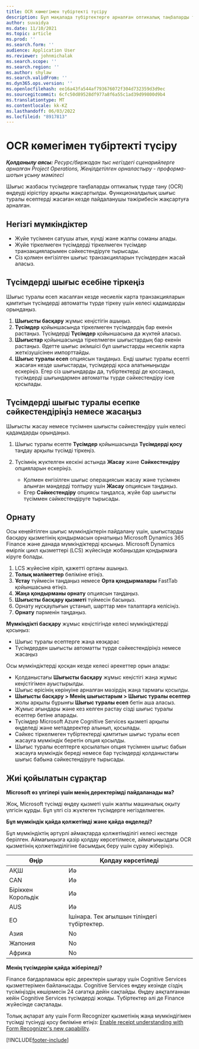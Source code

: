 ```yaml
---
title: OCR көмегімен түбіртекті түсіру
description: Бұл мақалада түбіртектерге арналған оптикалық таңбаларды тану (OCR) өңдеуі туралы ақпарат берілген.
author: suvaidya
ms.date: 11/10/2021
ms.topic: article
ms.prod: ''
ms.search.form: ''
audience: Application User
ms.reviewer: johnmichalak
ms.search.scope: ''
ms.search.region: ''
ms.author: shylaw
ms.search.validFrom: ''
ms.dyn365.ops.version: ''
ms.openlocfilehash: ee16a43fa544af793676072f304d732359d3d9ec
ms.sourcegitcommit: 6cfc50d89528df977a8f6a55c1ad39d99800d9b4
ms.translationtype: MT
ms.contentlocale: kk-KZ
ms.lasthandoff: 06/03/2022
ms.locfileid: "8917813"
---
```

# <a name="capture-a-receipt-using-ocr"></a>OCR көмегімен түбіртекті түсіру

_**Қолданылу аясы:** Ресурс/биржадан тыс негіздегі сценарийлерге арналған Project Operations, Жеңілдетілген орналастыру - проформа-шотын ұсыну мәмілесі_

Шығыс жазбасы түсімдерге таңбаларды оптикалық түрде тану (OCR) өңдеуді кірістіру арқылы жақсартылды. Функционалдылық шығыс туралы есептерді жасаған кезде пайдаланушы тәжірибесін жақсартуға арналған.

## <a name="key-features"></a>Негізгі мүмкіндіктер

- Жүйе түсімнен сатушы атын, күнді және жалпы соманы алады.
- Жүйе тіркелмеген түсімдерді тіркелмеген түсімдер транзакцияларымен сәйкестендіруге тырысады.
- Сіз қолмен енгізілген шығыс транзакцияларын түсімдерден жасай аласыз.

## <a name="attach-receipts-to-an-expense-report"></a>Түсімдерді шығыс есебіне тіркеңіз

Шығыс туралы есеп жасалған кезде несиелік карта транзакцияларын қамтитын түсімдерді автоматты түрде тіркеу үшін келесі қадамдарды орындаңыз.

  1. **Шығысты басқару** жұмыс кеңістігін ашыңыз.
  2. **Түсімдер** қойыншасында тіркелмеген түсімдердің бар екенін растаңыз. Түсімдерді **Түсімдер** қойыншасына да жүктей аласыз.
  3.  **Шығыстар** қойыншасында тіркелмеген шығыстардың бар екенін растаңыз. Әдетте шығыс әкімшісі бұл шығыстарды несиелік карта жеткізушісінен импорттайды.
  4. **Шығыс туралы есеп** опциясын таңдаңыз. Енді шығыс туралы есепті жасаған кезде шығыстарды, түсімдерді қоса алатыныңызды ескеріңіз. Егер сіз шығындарды да, түбіртектерді де қоссаңыз, түсімдерді шығындармен автоматты түрде сәйкестендіру іске қосылады.

## <a name="create-or-match-receipts-to-an-expense-report"></a>Түсімдерді шығыс туралы есепке сәйкестендіріңіз немесе жасаңыз
Шығысты жасау немесе түсімнен шығысты сәйкестендіру үшін келесі қадамдарды орындаңыз.

  1. Шығыс туралы есепте **Түсімдер** қойыншасында **Түсімдерді қосу** таңдау арқылы түсімді тіркеңіз.
  2. Түсімнің жүктелген кескіні астында **Жасау** және **Сәйкестендіру** опцияларын ескеріңіз.

      - Қолмен енгізілген шығыс операциясын жасау және түсімнен алынған мәндерді толтыру үшін **Жасау** опциясын таңдаңыз.
      - Егер **Сәйкестендіру** опциясы таңдалса, жүйе бар шығысты түсіммен сәйкестендіруге тырысады.

## <a name="installation"></a>Орнату

Осы кеңейтілген шығыс мүмкіндіктерін пайдалану үшін, шығыстарды басқару қызметінің қондырмасын орнатыңыз Microsoft Dynamics 365 Finance және данада мүмкіндіктерді қосыңыз. Microsoft Dynamics өмірлік цикл қызметтері (LCS) жүйесінде жобаңыздан қондырмаға кіруге болады.

1. LCS жүйесіне кіріп, қажетті ортаны ашыңыз.
2. **Толық мәліметтер** бөліміне өтіңіз.
3. **Ұстау** түймесін таңдаңыз немесе **Орта қондырмалары** FastTab қойыншасына өтіңіз.
4. **Жаңа қондырманы орнату** опциясын таңдаңыз.
5. **Шығысты басқару қызметі** түймесін басыңыз.
6. Орнату нұсқаулығын ұстанып, шарттар мен талаптарға келісіңіз.
7. **Орнату** пәрменін таңдаңыз.

**Мүмкіндікті басқару** жұмыс кеңістігінде келесі мүмкіндіктерді қосыңыз:

- Шығыс туралы есептерге жаңа көзқарас
- Түсімдерден шығысты автоматты түрде сәйкестендіріңіз немесе жасаңыз

Осы мүмкіндіктерді қосқан кезде келесі әрекеттер орын алады:

- Қолданыстағы **Шығысты басқару** жұмыс кеңістігі жаңа жұмыс кеңістігімен ауыстырылды.
- Шығыс өрісінің көрінуіне арналған мәзірдің жаңа тармағы қосылды.
- **Шығысты басқару > Менің шығыстарым > Шығыс туралы есептер** жолы арқылы бұрынғы **Шығыс туралы есеп** бетін аша аласыз.
- Жұмыс ағындары және кез келген растау сізді шығыс туралы есептер бетіне апарады.
- Түсімдер Microsoft Azure Cognitive Services қызметі арқылы өңделеді және метадеректер алынып, қосылады.
- Сәйкес тіркелмеген түбіртектерді қамтитын шығыс туралы есеп жасауға мүмкіндік беретін опция қосылды.
- Шығыс туралы есептерге қосылатын опция түсімнен шығыс бабын жасауға мүмкіндік береді немесе бар түсімдерді қолданыстағы шығыс бабына сәйкестендіруге тырысады.

## <a name="frequently-asked-questions"></a>Жиі қойылатын сұрақтар

**Microsoft өз үлгілері үшін менің деректерімді пайдаланады ма?**

Жоқ, Microsoft түсімді өңдеу қызметі үшін жалпы машиналық оқыту үлгісін құрды. Бұл үлгі сіз жүктеген түсімдерге негізделмеген.

**Бұл мүмкіндік қайда қолжетімді және қайда өңделеді?**

Бұл мүмкіндіктің әртүрлі аймақтарда қолжетімділігі келесі кестеде берілген. Аймағыңызға қазір қолдау көрсетілмесе, аймағыңыздағы OCR қызметінің қолжетімділігіне басымдық беру үшін сұрау жіберіңіз. 

| Өңір | Қолдау көрсетіледі                         |
|--------|-----------------------------------|
| АҚШ    | Иә                               |
| CAN    | Иә                               |
| Біріккен Корольдік     | Иә                               |
| AUS    | Иә                               |
| ЕО     | Ішінара. Тек ағылшын тіліндегі түбіртектер. |
| Азия   | No                                |
| Жапония  | No                                |
| Африка | No                                |

**Менің түсімдерім қайда жіберіледі?**

Finance бағдарламасы өріс деректерін шығару үшін Cognitive Services қызметтерімен байланысады. Cognitive Services өңдеу кезінде сіздің түсіміңіздің көшірмесін 24 сағатқа дейін сақтайды. Өңдеу аяқталғаннан кейін Cognitive Services түсімдерді жояды. Түбіртектер әлі де Finance жүйесінде сақталады.

Толық ақпарат алу үшін Form Recognizer қызметінің жаңа мүмкіндігімен түсімді түсінуді қосу бөліміне өтіңіз: [Enable receipt understanding with Form Recognizer's new capability](https://azure.microsoft.com/blog/enable-receipt-understanding-with-form-recognizer-s-new-capability/).


[!INCLUDE[footer-include](../includes/footer-banner.md)]
